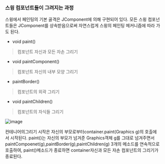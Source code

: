 ### 스윙 컴포넌트들이 그려지는 과정

스윙에서 페인팅의 기본 골격은 JComponent에 의해 구현되어 있다.
모든 스윙 컴포넌트들은 JComponent를 상속받음으로써 자연스럽게 스윙의 페인팅 메커니즘에 따라 가도 된다.

* void paint()
> 컴포넌트 자신과 모든 자손 그리기
* void paintComponent()
> 컴포넌트 자신의 내부 모양 그리기
* paintBorder()
> 컴포넌트의 외곽 그리기
* void paintChildren()
> 컴포넌트의 자식들 그리기


![image](https://user-images.githubusercontent.com/80390524/131204132-53d98c51-9706-4704-bf10-8b2cdda86c58.png)

컨테니어의그리기 시작은 자신의 부모로부터container.paint(Graphics g)의 호출에서 시작된다. paint()는 자신의 
부모가 넘겨준 Graphics객체 g를 그대로 넘겨주면서  paintCompoenet(g),paintBorder(g),paintChildren(g) 3개의 메소드를
연속적으로 호출하여, paint()메소드가 종료하면 container자신과 모든 자손 컴포넌트의 그리기가 종료된다.





